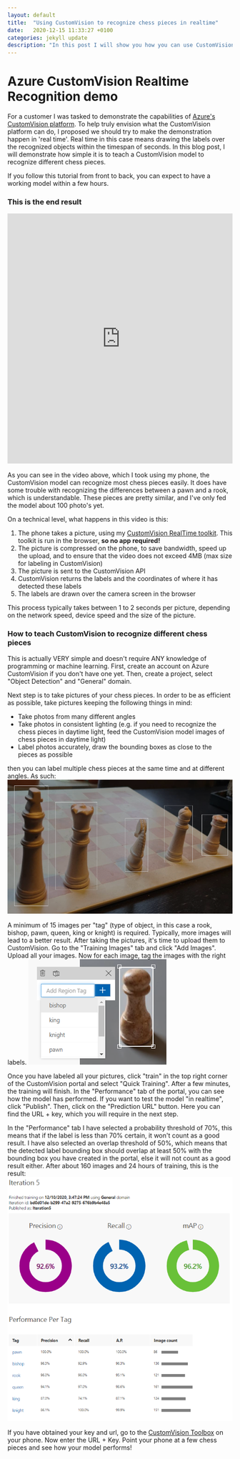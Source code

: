 ```yaml
---
layout: default
title:  "Using CustomVision to recognize chess pieces in realtime"
date:   2020-12-15 11:33:27 +0100
categories: jekyll update
description: "In this post I will show you how you can use CustomVision to recognize different chess pieces." 
---
```


# Azure CustomVision Realtime Recognition demo

For a customer I was tasked to demonstrate the capabilities of [Azure's CustomVision platform](https://customvision.ai). To help truly envision what the CustomVision platform can do, I proposed we should try to make the demonstration happen in 'real time'. Real time in this case means drawing the labels over the recognized objects within the timespan of seconds. In this blog post, I will demonstrate how simple it is to teach a CustomVision model to recognize different chess pieces.

If you follow this tutorial from front to back, you can expect to have a working model within a few hours. 

### This is the end result
<div style="max-width: 100%">
<iframe width="560" height="560" style="max-width: 100%" src="https://www.youtube.com/embed/t0P6LBDkSlc" frameborder="0" allow="accelerometer; autoplay; clipboard-write; encrypted-media; gyroscope; picture-in-picture" allowfullscreen></iframe>
</div>

As you can see in the video above, which I took using my phone, the CustomVision model can recognize most chess pieces easily. It does have some trouble with recognizing the differences between a pawn and a rook, which is understandable. These pieces are pretty similar, and I've only fed the model about 100 photo's yet.

On a technical level, what happens in this video is this:

1. The phone takes a picture, using my [CustomVision RealTime toolkit](https://github.com/drmanhatin/CustomVisionRealTime). This toolkit is run in the browser, **so no app required!**
1. The picture is compressed on the phone, to save bandwidth, speed up the upload, and to ensure that the video does not exceed 4MB (max size for labeling in CustomVision)
1. The picture is sent to the CustomVision API
1. CustomVision returns the labels and the coordinates of where it has detected these labels
1. The labels are drawn over the camera screen in the browser
   
This process typically takes between 1 to 2 seconds per picture, depending on the network speed, device speed and the size of the picture.

### How to teach CustomVision to recognize different chess pieces

This is actually VERY simple and doesn't require ANY knowledge of programming or machine learning. First, create an account on Azure CustomVision if you don't have one yet. Then, create a project, select "Object Detection" and "General" domain.

Next step is to take pictures of your chess pieces. In order to be as efficient as possible, take pictures keeping the following things in mind:

* Take photos from many different angles
* Take photos in consistent lighting (e.g. if you need to recognize the chess pieces in daytime light, feed the CustomVision model images of chess pieces in daytime light)
* Label photos accurately, draw the bounding boxes as close to the pieces as possible

 then you can label multiple chess pieces at the same time and at different angles. As such:
![chess pieces labeled](/assets/images/chess-1.png)

A minimum of 15 images per "tag" (type of object, in this case a rook, bishop, pawn, queen, king or knight) is required. Typically, more images will lead to a better result. After taking the pictures, it's time to upload them to CustomVision. Go to the "Training Images" tab and click "Add Images". Upload all your images. Now for each image, tag the images with the right labels.  ![chess piece pawn](/assets/images/pawn.png)



Once you have labeled all your pictures, click "train" in the top right corner of the CustomVision portal and select "Quick Training". After a few minutes, the training will finish. In the "Performance" tab of the portal, you can see how the model has performed. If you want to test the model "in realtime", click "Publish". Then, click on the "Prediction URL" button. Here you can find the URL + key, which you will require in the next step. 

In the "Performance" tab I have selected a probability threshold of 70%, this means that if the label is less than 70% certain, it won't count as a good result. I have also selected an overlap threshold of 50%, which means that the detected label bounding box should overlap at least 50% with the bounding box you have created in the portal, else it will not count as a good result either. After about 160 images and 24 hours of training, this is the result:
![prediction stats](/assets/images/prediction.png)

If you have obtained your key and url, go to the [CustomVision Toolbox](https://customvision.victorsanner.nl) on your phone. Now enter the URL + Key. Point your phone at a few chess pieces and see how your model performs! 











